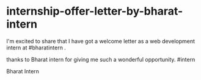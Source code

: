 # internship-offer-letter-by-bharat-intern


I'm excited to share that I have got a welcome letter as a web development intern at #bharatintern .

thanks to Bharat intern for giving me such a wonderful opportunity. #intern

Bharat Intern 